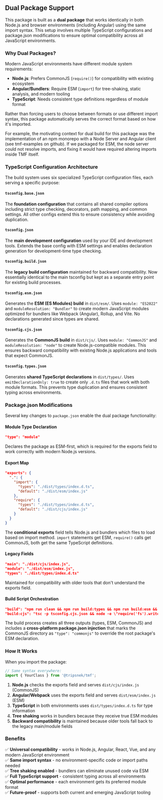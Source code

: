 ## Dual Package Support

This package is built as a **dual package** that works identically in both Node.js and browser environments (including Angular) using the same import syntax. This setup involves multiple TypeScript configurations and package.json modifications to ensure optimal compatibility across all JavaScript environments.

### Why Dual Packages?

Modern JavaScript environments have different module system requirements:
- **Node.js**: Prefers CommonJS (`require()`) for compatibility with existing ecosystem
- **Angular/Bundlers**: Require ESM (`import`) for tree-shaking, static analysis, and modern tooling
- **TypeScript**: Needs consistent type definitions regardless of module format

Rather than forcing users to choose between formats or use different import syntax, this package automatically serves the correct format based on how it's imported.

For example, the motivating context for dual build for this package was the implementation of an npm monorepo with a Node Server and Angular client (see tmf-examples on github). If we packaged for ESM, the node server could not resolve imports, and fixing it would have required altering imports inside TMF itself. 

### TypeScript Configuration Architecture

The build system uses six specialized TypeScript configuration files, each serving a specific purpose:

#### `tsconfig.base.json`
The **foundation configuration** that contains all shared compiler options including strict type checking, decorators, path mapping, and common settings. All other configs extend this to ensure consistency while avoiding duplication.

#### `tsconfig.json` 
The **main development configuration** used by your IDE and development tools. Extends the base config with ESM settings and enables declaration generation for development-time type checking.

#### `tsconfig.build.json`
The **legacy build configuration** maintained for backward compatibility. Now essentially identical to the main tsconfig but kept as a separate entry point for existing build processes.

#### `tsconfig.esm.json`
Generates the **ESM (ES Modules) build** in `dist/esm/`. Uses `module: "ES2022"` and `moduleResolution: "Bundler"` to create modern JavaScript modules optimized for bundlers like Webpack (Angular), Rollup, and Vite. No declarations generated since types are shared.

#### `tsconfig.cjs.json`
Generates the **CommonJS build** in `dist/cjs/`. Uses `module: "CommonJS"` and `moduleResolution: "node"` to create Node.js-compatible modules. This ensures backward compatibility with existing Node.js applications and tools that expect CommonJS.

#### `tsconfig.types.json`
Generates **shared TypeScript declarations** in `dist/types/`. Uses `emitDeclarationOnly: true` to create only `.d.ts` files that work with both module formats. This prevents type duplication and ensures consistent typing across environments.

### Package.json Modifications

Several key changes to `package.json` enable the dual package functionality:

#### Module Type Declaration
```json
"type": "module"
```
Declares the package as ESM-first, which is required for the exports field to work correctly with modern Node.js versions.

#### Export Map
```json
"exports": {
  ".": {
    "import": {
      "types": "./dist/types/index.d.ts",
      "default": "./dist/esm/index.js"
    },
    "require": {
      "types": "./dist/types/index.d.ts", 
      "default": "./dist/cjs/index.js"
    }
  }
}
```
The **conditional exports** field tells Node.js and bundlers which files to load based on import method. `import` statements get ESM, `require()` calls get CommonJS, both get the same TypeScript definitions.

#### Legacy Fields
```json
"main": "./dist/cjs/index.js",
"module": "./dist/esm/index.js", 
"types": "./dist/types/index.d.ts"
```
Maintained for compatibility with older tools that don't understand the exports field.

#### Build Script Orchestration
```json
"build": "npm run clean && npm run build:types && npm run build:esm && npm run build:cjs",
"build:cjs": "tsc -p tsconfig.cjs.json && node -e \"require('fs').writeFileSync('dist/cjs/package.json', JSON.stringify({type: 'commonjs'}, null, 2))\""
```
The build process creates all three outputs (types, ESM, CommonJS) and includes a **cross-platform package.json injection** that marks the CommonJS directory as `"type": "commonjs"` to override the root package's ESM declaration.

### How It Works

When you import the package:

```typescript
// Same syntax everywhere:
import { YourClass } from '@tripsnek/tmf';
```

1. **Node.js** checks the exports field and serves `dist/cjs/index.js` (CommonJS)
2. **Angular/Webpack** uses the exports field and serves `dist/esm/index.js` (ESM)  
3. **TypeScript** in both environments uses `dist/types/index.d.ts` for type information
4. **Tree shaking** works in bundlers because they receive true ESM modules
5. **Backward compatibility** is maintained because older tools fall back to the legacy main/module fields

### Benefits

✅ **Universal compatibility** - works in Node.js, Angular, React, Vue, and any modern JavaScript environment  
✅ **Same import syntax** - no environment-specific code or import paths needed  
✅ **Tree shaking enabled** - bundlers can eliminate unused code via ESM  
✅ **Full TypeScript support** - consistent typing across all environments  
✅ **Optimal performance** - each environment gets its preferred module format  
✅ **Future-proof** - supports both current and emerging JavaScript tooling